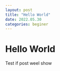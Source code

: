 ```yaml
---
layout: post
title: "Hello World"
date: 2022.05.30
categories: beginer
---
```


# Hello World
Test if post weel show
